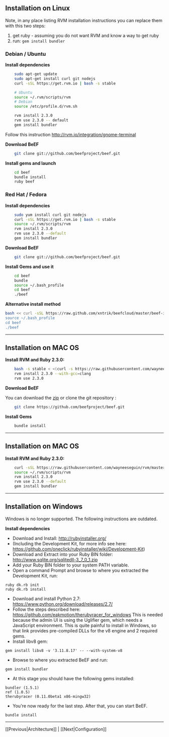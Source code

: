 ## Installation on Linux

Note, in any place listing RVM installation instructions you can replace them with this two steps:

1. get ruby - assuming you do not want RVM and know a way to get ruby
2. run: `gem install bundler`


### Debian / Ubuntu

**Install dependencies**

```bash
    sudo apt-get update
    sudo apt-get install curl git nodejs
    curl -sSL https://get.rvm.io | bash -s stable

    # Ubuntu
    source ~/.rvm/scripts/rvm
    # Debian
    source /etc/profile.d/rvm.sh

    rvm install 2.3.0
    rvm use 2.3.0 -- default
    gem install bundler
```

Follow this instruction http://rvm.io/integration/gnome-terminal

**Download BeEF**

```bash
    git clone git://github.com/beefproject/beef.git
```

**Install gems and launch**

```bash
    cd beef
    bundle install
    ruby beef
```

### Red Hat / Fedora

**Install dependencies**

```bash
    sudo yum install curl git nodejs
    curl -sSL https://get.rvm.io | bash -s stable
    source ~/.rvm/scripts/rvm
    rvm install 2.3.0
    rvm use 2.3.0 --default
    gem install bundler
```

**Download BeEF**

```bash
    git clone git://github.com/beefproject/beef.git
```

**Install Gems and use it**

```bash
    cd beef
    bundle
    source ~/.bash_profile
    cd beef
    ./beef
```

**Alternative install method**

```bash
bash << curl -sSL https://raw.github.com/xntrik/beefcloud/master/beef-installer
source ~/.bash_profile
cd beef
./beef
```

***

## Installation on MAC OS

**Install RVM and Ruby 2.3.0:**

```bash
    bash -s stable < <(curl -s https://raw.githubusercontent.com/wayneeseguin/rvm/master/binscripts/rvm-installer) source ~/.bash_profile
    rvm install 2.3.0 --with-gcc=clang
    rvm use 2.3.0
```

**Download BeEF**

You can download the [zip](https://github.com/beefproject/beef/zipball/master) or clone the git repository :

```bash
    git clone https://github.com/beefproject/beef.git
```

**Install Gems**

```bash
    bundle install
```
***

## Installation on MAC OS

**Install RVM and Ruby 2.3.0:**

```bash
    curl -sSL https://raw.githubusercontent.com/wayneeseguin/rvm/master/binscripts/rvm-installer | bash -s stable
    source ~/.rvm/scripts/rvm
    rvm install 2.3.0
    rvm use 2.3.0 --default
    gem install bundler
```

***

## Installation on Windows

Windows is no longer supported. The following instructions are outdated.

**Install dependencies**

* Download and Install: http://rubyinstaller.org/
* (Including the Development Kit, for more info see here: https://github.com/oneclick/rubyinstaller/wiki/Development-Kit)
* Download and Extract into your Ruby BIN folder: http://www.sqlite.org/sqlitedll-3_7_0_1.zip
* Add your Ruby BIN folder to your system PATH variable.
* Open a command Prompt and browse to where you extracted the Development Kit, run:
```
ruby dk.rb init
ruby dk.rb install
```
* Download and install Python 2.7: https://www.python.org/download/releases/2.7/
* Follow the steps described here: https://github.com/eakmotion/therubyracer_for_windows
This is needed because the admin UI is using the Uglifier gem, which needs a JavaScript environment. This is quite painful to install in Windows, so that link provides pre-compiled DLLs for the v8 engine and 2 required gems.
* Install libv8 gem:
```
gem install libv8 -v '3.11.8.17' -- --with-system-v8
```
* Browse to where you extracted BeEF and run:
```
gem install bundler
```
* At this stage you should have the following gems installed:
```
bundler (1.5.1)
ref (1.0.5)
therubyracer (0.11.0beta1 x86-mingw32)
```
* You're now ready for the last step. After that, you can start BeEF.
```
bundle install
```

***
[[Previous|Architecture]] | [[Next|Configuration]]